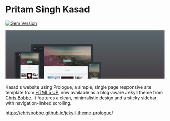 # Pritam Singh Kasad

[![Gem Version](https://badge.fury.io/rb/jekyll-theme-prologue.svg)](https://badge.fury.io/rb/jekyll-theme-prologue)

![Prologue Theme](assets/images/screenshot.png "Prologue Theme Screenshot")

Kasad's website using  Prologue, a simple, single page responsive site template from [HTML5 UP](https://html5up.net/prologue), now available as a blog-aware Jekyll theme from [Chris Bobbe](https://chrisbobbe.github.io). It features a clean, minimalistic design and a sticky sidebar with navigation-linked scrolling.

https://chrisbobbe.github.io/jekyll-theme-prologue/